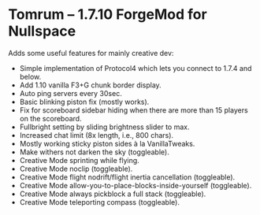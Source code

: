 # Tomrum – 1.7.10 ForgeMod for Nullspace

Adds some useful features for mainly creative dev:

* Simple implementation of Protocol4 which lets you connect to 1.7.4 and below.
* Add 1.10 vanilla F3+G chunk border display.
* Auto ping servers every 30sec.
* Basic blinking piston fix (mostly works).
* Fix for scoreboard sidebar hiding when there are more than 15 players on the scoreboard.
* Fullbright setting by sliding brightness slider to max.
* Increased chat limit (8x length, i.e., 800 chars).
* Mostly working sticky piston sides à la VanillaTweaks.
* Make withers not darken the sky (toggleable).
* Creative Mode sprinting while flying.
* Creative Mode noclip (toggleable).
* Creative Mode flight nodrift/flight inertia cancellation (toggleable).
* Creative Mode allow-you-to-place-blocks-inside-yourself (toggleable).
* Creative Mode always pickblock a full stack (toggleable).
* Creative Mode teleporting compass (toggleable).
